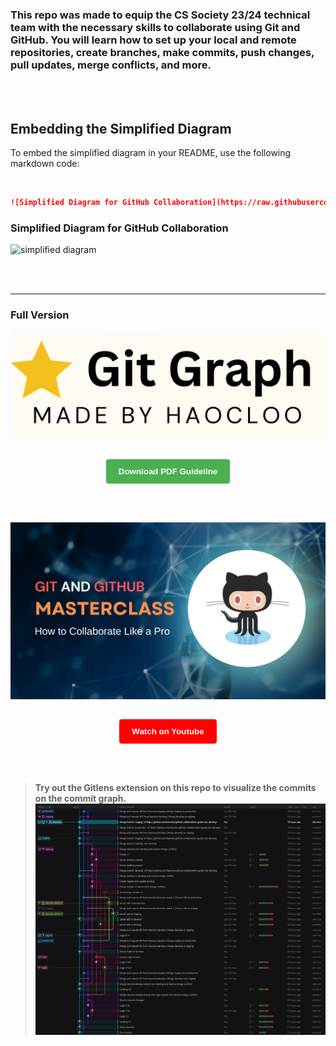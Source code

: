 ### This repo was made to equip the CS Society 23/24 technical team with the necessary skills to collaborate using Git and GitHub. You will learn how to set up your local and remote repositories, create branches, make commits, push changes, pull updates, merge conflicts, and more.

<br><br>

## Embedding the Simplified Diagram

To embed the simplified diagram in your README, use the following markdown code:

<br>

```markdown
![Simplified Diagram for GitHub Collaboration](https://raw.githubusercontent.com/haocloo/github-collaboration-guide/main/simplified%20diagram.png)
```

### Simplified Diagram for GitHub Collaboration

![simplified diagram](./simplified%20diagram.png)

<br><br><hr>

### Full Version

<div align="center">

![pdf thumbnail](./pdf%20thumbnail.png)

<div align="center">
    <button style="background-color: #4CAF50; padding: 12px 20px; margin-top:15px; border: none; border-radius: 4px; font-weight:bold; cursor: pointer;">
        <a href="https://drive.google.com/uc?id=1WwWhkSG5piA-SpDGVzJLc2CDnLHHU2CH&export=download" style="color: white; text-decoration: none;">Download PDF Guideline</a>
    </button>
</div>
</div>

<br><br>

<div align="center">

[![YT Thumbnail](./yt%20thumbnail.png)](https://www.youtube.com/watch?v=VIDEO_ID_HERE)

<div align="center">
    <button style="background-color: #ff0000; padding: 12px 20px; margin-top:15px; border: none; border-radius: 4px; font-weight:bold; cursor: pointer;">
        <a href="https://youtu.be/Q3LvZW0UQq0?si=9u5QhHJZX5rfSIj2" style="color: white; text-decoration: none;">Watch on Youtube</a>
    </button>
</div>
</div>

<br><br>

> **Try out the Gitlens extension on this repo to visualize the commits on the commit graph.**
> ![Gitlens](./gitlens.png)
